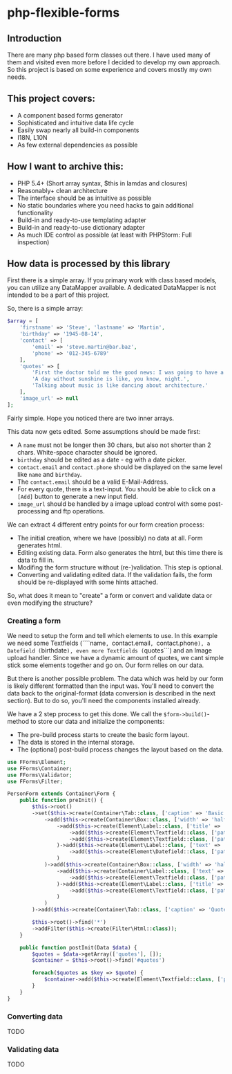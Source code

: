 php-flexible-forms
==================

Introduction
------------

There are many php based form classes out there. I have used many of them and visited even more before I decided to develop my own approach. So this project is based on some experience and covers mostly my own needs.

This project covers:
--------------------

* A component based forms generator
* Sophisticated and intuitive data life cycle
* Easily swap nearly all build-in components
* I18N, L10N
* As few external dependencies as possible

How I want to archive this:
---------------------------

* PHP 5.4+ (Short array syntax, $this in lamdas and closures)
* Reasonably+ clean architecture
* The interface should be as intuitive as possible
* No static boundaries where you need hacks to gain additional functionality
* Build-in and ready-to-use templating adapter
* Build-in and ready-to-use dictionary adapter
* As much IDE control as possible (at least with PHPStorm: Full inspection)

How data is processed by this library
-------------------------------------

First there is a simple array. If you primary work with class based models, you can utilize any DataMapper available. A dedicated DataMapper is not intended to be a part of this project.

So, there is a simple array:

```php
$array = [
	'firstname' => 'Steve', 'lastname' => 'Martin',
	'birthday' => '1945-08-14',
	'contact' => [
		'email' => 'steve.martin@bar.baz',
		'phone' => '012-345-6789'
	],
	'quotes' => [
		'First the doctor told me the good news: I was going to have a disease named after me.',
		'A day without sunshine is like, you know, night.',
		'Talking about music is like dancing about architecture.'
	],
	'image_url' => null
];
```

Fairly simple. Hope you noticed there are two inner arrays.

This data now gets edited. Some assumptions should be made first:

* A ```name``` must not be longer then 30 chars, but also not shorter than 2 chars. White-space character should be ignored.
* ```birthday``` should be edited as a date - eg with a date picker.
* ```contact.email``` and ```contact.phone``` should be displayed on the same level like ```name``` and ```birthday```.
* The ```contact.email``` should be a valid E-Mail-Address.
* For every quote, there is a text-input. You should be able to click on a ```[Add]``` button to generate a new input field.
* ```image_url``` should be handled by a image upload control with some post-processing and ftp operations.

We can extract 4 different entry points for our form creation process:

* The initial creation, where we have (possibly) no data at all. Form generates html.
* Editing existing data. Form also generates the html, but this time there is data to fill in.
* Modifing the form structure without (re-)validation. This step is optional.
* Converting and validating edited data. If the validation fails, the form should be re-displayed with some hints attached.

So, what does it mean to "create" a form or convert and validate data or even modifying the structure?

### Creating a form

We need to setup the form and tell which elements to use. In this example we need some Textfields (````name```, ```contact.email```, ```contact.phone```), a Datefield (```birthdate```), even more Textfields (```quotes```) and an Image upload handler. Since we have a dynamic amount of quotes, we cant simple stick some elements together and go on. Our form relies on our data.

But there is another possible problem. The data which was held by our form is likely different formatted than the input was. You'll need to convert the data back to the original-format (data conversion is described in the next section). But to do so, you'll need the components installed already.

We have a 2 step process to get this done. We call the ```$form->build()```-method to store our data and initialize the components:

* The pre-build process starts to create the basic form layout.
* The data is stored in the internal storage.
* The (optional) post-build process changes the layout based on the data.

```PHP
use FForms\Element;
use FForms\Container;
use FForms\Validator;
use FForms\Filter;

PersonForm extends Container\Form {
	public function preInit() {
		$this->root()
		->set($this->create(Container\Tab::class, ['caption' => 'Basic data'])
			->add($this->create(Container\Box::class, ['width' => 'half'])
				->add($this->create(Element\Label::class, ['title' => 'Name'])
					->add($this->create(Element\Textfield::class, ['path' => 'firstname', 'title' => 'Firstname', 'width' => 'half', 'filters' => 'trim', 'validators' => 'required|mask:alpha|min:5|max:32']))
					->add($this->create(Element\Textfield::class, ['path' => 'surname', 'title' => 'Surname', 'width' => 'half', 'filters' => 'trim', 'validators' => 'required|mask:alpha|min:5|max:32']))
				)->add($this->create(Element\Label::class, ['text' => 'Name'])
					->add($this->create(Element\Datefield::class, ['path' => 'birthday', 'title' => 'Birthday', 'filters' => 'trim', 'validators' => 'min:1900-01-01']))
				)
			)->add($this->create(Container\Box::class, ['width' => 'half'])
				->add($this->create(Container\Label::class, ['text' => 'E-Mail'])
					->add($this->create(Element\Textfield::class, ['path' => ['contact', 'email'], 'title' => 'E-Mail', 'filters' => 'trim', 'validators' => 'required|mask:email']))
				)->add($this->create(Element\Label::class, ['title' => 'Phone'])
					->add($this->create(Element\Textfield::class, ['path' => ['contact', 'phone'], 'title' => 'Phone', 'filters' => 'trim', 'validators' => 'mask:phone']))
				)
			)
		)->add($this->create(Container\Tab::class, ['caption' => 'Quotes', 'id' => 'quotes']);

		$this->root()->find('*')
		->addFilter($this->create(Filter\Html::class));
	}

	public function postInit(Data $data) {
		$quotes = $data->getArray(['quotes'], []);
		$container = $this->root()->find('#quotes')

		foreach($quotes as $key => $quote) {
			$container->add($this->create(Element\Textfield::class, ['path' => ['quotes', $key], 'title' => '']));
		}
	}
}
```

### Converting data

TODO


### Validating data

TODO
